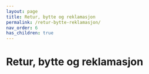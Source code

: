 ```yaml
---
layout: page
title: Retur, bytte og reklamasjon
permalink: /retur-bytte-reklamasjon/
nav_order: 6
has_children: true
---
```


# Retur, bytte og reklamasjon

